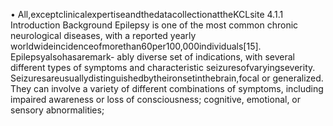 • All,exceptclinicalexpertiseandthedatacollectionattheKCLsite
4.1.1 Introduction
Background
Epilepsy is one of the most common chronic neurological diseases, with a reported yearly
worldwideincidenceofmorethan60per100,000individuals[15]. Epilepsyalsohasaremark-
ably diverse set of indications, with several different types of symptoms and characteristic
seizuresofvaryingseverity. Seizuresareusuallydistinguishedbytheironsetinthebrain,focal
or generalized. They can involve a variety of different combinations of symptoms, including
impaired awareness or loss of consciousness; cognitive, emotional, or sensory abnormalities;